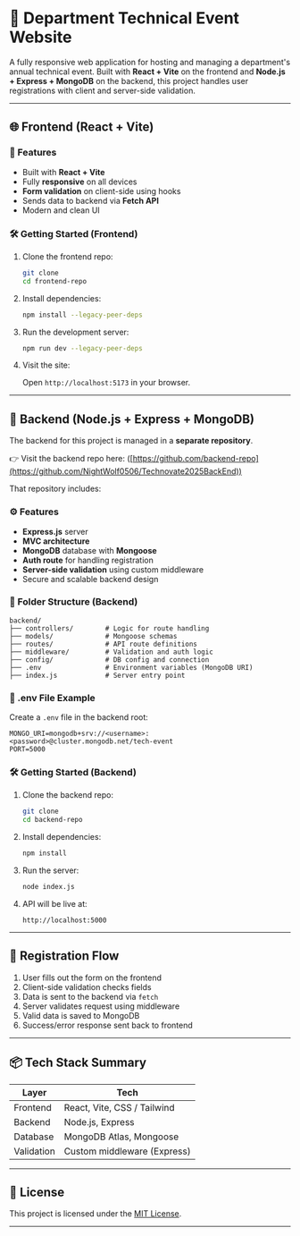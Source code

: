 # 🎉 Department Technical Event Website

A fully responsive web application for hosting and managing a department's annual technical event. Built with **React + Vite** on the frontend and **Node.js + Express + MongoDB** on the backend, this project handles user registrations with client and server-side validation.

---

## 🌐 Frontend (React + Vite)

### 🚀 Features

- Built with **React + Vite**
- Fully **responsive** on all devices
- **Form validation** on client-side using hooks
- Sends data to backend via **Fetch API**
- Modern and clean UI

### 🛠️ Getting Started (Frontend)

1. Clone the frontend repo:

   ```bash
   git clone 
   cd frontend-repo
   ```

2. Install dependencies:

   ```bash
   npm install --legacy-peer-deps
   ```

3. Run the development server:

   ```bash
   npm run dev --legacy-peer-deps
   ```

4. Visit the site:

   Open `http://localhost:5173` in your browser.

---

## 🧠 Backend (Node.js + Express + MongoDB)
The backend for this project is managed in a **separate repository**.

👉 Visit the backend repo here: ([https://github.com/backend-repo](https://github.com/NightWolf0506/Technovate2025BackEnd))

That repository includes: 

### ⚙️ Features

- **Express.js** server
- **MVC architecture**
- **MongoDB** database with **Mongoose**
- **Auth route** for handling registration
- **Server-side validation** using custom middleware
- Secure and scalable backend design

### 📁 Folder Structure (Backend)

```
backend/
├── controllers/        # Logic for route handling
├── models/             # Mongoose schemas
├── routes/             # API route definitions
├── middleware/         # Validation and auth logic
├── config/             # DB config and connection
├── .env                # Environment variables (MongoDB URI)
├── index.js            # Server entry point
```

### 🔐 .env File Example

Create a `.env` file in the backend root:

```
MONGO_URI=mongodb+srv://<username>:<password>@cluster.mongodb.net/tech-event
PORT=5000
```

### 🛠️ Getting Started (Backend)

1. Clone the backend repo:

   ```bash
   git clone 
   cd backend-repo
   ```

2. Install dependencies:

   ```bash
   npm install
   ```

3. Run the server:

   ```bash
   node index.js
   ```

4. API will be live at:

   ```
   http://localhost:5000
   ```

---

## 🔄 Registration Flow

1. User fills out the form on the frontend
2. Client-side validation checks fields
3. Data is sent to the backend via `fetch`
4. Server validates request using middleware
5. Valid data is saved to MongoDB
6. Success/error response sent back to frontend

---

## 📦 Tech Stack Summary

| Layer        | Tech                         |
|--------------|------------------------------|
| Frontend     | React, Vite, CSS / Tailwind  |
| Backend      | Node.js, Express             |
| Database     | MongoDB Atlas, Mongoose      |
| Validation   | Custom middleware (Express)  |

---

## 📜 License

This project is licensed under the [MIT License](LICENSE).

---

